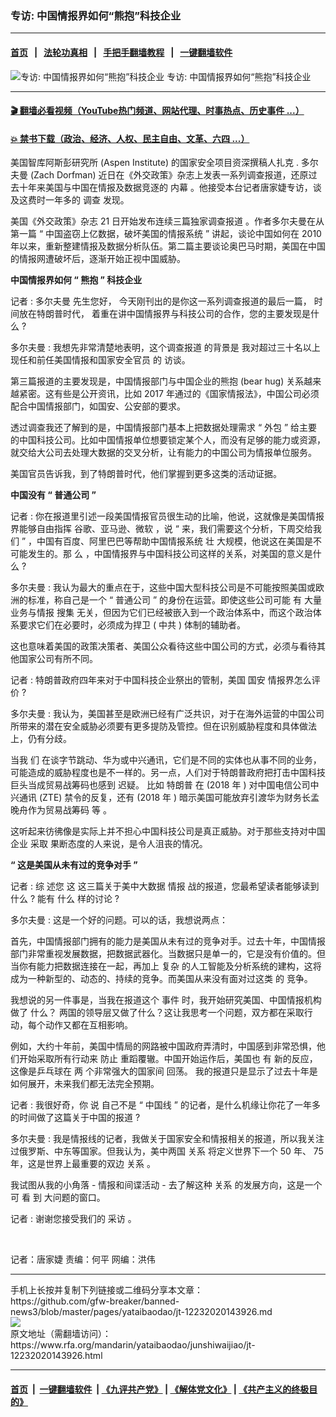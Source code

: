 ### 专访: 中国情报界如何“熊抱”科技企业
------------------------

#### [首页](https://github.com/gfw-breaker/banned-news3/blob/master/README.md) &nbsp;&nbsp;|&nbsp;&nbsp; [法轮功真相](https://github.com/begood0513/basic/blob/master/README.md)  &nbsp;&nbsp;|&nbsp;&nbsp; [手把手翻墙教程](https://github.com/gfw-breaker/guides/wiki)  &nbsp;&nbsp;|&nbsp;&nbsp; [一键翻墙软件](https://github.com/gfw-breaker/nogfw/blob/master/README.md)  



<div id="headerimg">
 <img alt="专访: 中国情报界如何“熊抱”科技企业" src="https://www.rfa.org/mandarin/yataibaodao/junshiwaijiao/jt-12232020143926.html/@@images/79d222e4-2c3a-4fc0-a2a4-2777ceadef73.jpeg" title="专访: 中国情报界如何“熊抱”科技企业"/>
 <span class="lead_image_caption">
  专访: 中国情报界如何“熊抱”科技企业
 </span>
 <!-- zoomattribute -->
</div>

<hr/>


#### [ 🎬  翻墙必看视频（YouTube热门频道、网站代理、时事热点、历史事件 ...）](https://github.com/gfw-breaker/links/blob/master/banned.md)

#### [ 💥  禁书下载（政治、经济、人权、民主自由、文革、六四 ...）](https://github.com/gfw-breaker/books/blob/master/README.md)

<div id="storytext">
 <div class="sidebar">
 </div>
 <p>
 </p>
 <p>
  美国智库阿斯彭研究所
  <span>
   (Aspen Institute)
  </span>
  <span>
   的国家安全项目资深撰稿人扎克
  </span>
  <span>
   .
  </span>
  <span>
   多尔夫曼
  </span>
  <span>
   (Zach Dorfman)
  </span>
  <span>
   近日在《外交政策》杂志上发表一系列调查报道，还原过去十年来美国与中国在情报及数据竞逐的
  </span>
  <span>
   内幕
  </span>
  <span>
   。他接受本台记者唐家婕专访，谈及这费时一年多的
  </span>
  <span>
   调查
  </span>
  <span>
   发现。
  </span>
 </p>
 <p>
  <span>
   美国《外交政策》杂志
  </span>
  <span>
   21
  </span>
  <span>
   日开始发布连续三篇独家调查报道
  </span>
  <span>
   。作者多尔夫曼在从第一篇
  </span>
  <span>
   “
  </span>
  <span>
   中国盗窃上亿数据，破坏美国的情报系统
  </span>
  <span>
   ”
  </span>
  <span>
   讲起，谈论中国如何在
  </span>
  <span>
   2010
  </span>
  <span>
   年以来，重新整建情报及数据分析队伍。第二篇主要谈论奥巴马时期，美国在中国的情报网遭破坏后，逐渐开始正视中国威胁。
  </span>
 </p>
 <p>
  <strong>
   <span>
    中国情报界如何
   </span>
  </strong>
  <strong>
   <span>
    “
   </span>
  </strong>
  <strong>
   <span>
    熊抱
   </span>
  </strong>
  <strong>
   <span>
    ”
   </span>
  </strong>
  <strong>
   <span>
    科技企业
   </span>
  </strong>
 </p>
 <p>
  <span>
   记者
  </span>
  <span>
   :
  </span>
  <span>
   多尔夫曼
  </span>
  <span>
   先生您好，
  </span>
  <span>
   今天刚刊出的是你这一系列调查报道的最后一篇，
  </span>
  <span>
   时间放在特朗普时代，
  </span>
  <span>
   着重在讲中国情报界与科技公司的合作，您的主要发现是什么
  </span>
  <span>
   ?
  </span>
 </p>
 <p>
  <span>
   多尔夫曼
  </span>
  <span>
   :
  </span>
  <span>
   我想先非常清楚地表明，这个调查报道
  </span>
  <span>
   的背景是
  </span>
  <span>
   我对超过三十名以上现任和前任美国情报和国家安全官员
  </span>
  <span>
   的
  </span>
  <span>
   访谈。
  </span>
 </p>
 <p>
  <span>
   第三篇报道的主要发现是，中国情报部门与中国企业的熊抱
  </span>
  <span>
   (bear hug)
  </span>
  <span>
   关系越来越紧密。这有些是公开资讯，比如
  </span>
  <span>
   2017
  </span>
  <span>
   年通过的《国家情报法》，中国公司必须配合中国情报部门，如国安、公安部的要求。
  </span>
 </p>
 <p>
  <span>
   透过调查我还了解到的是，中国情报部门基本上把数据处理需求
  </span>
  <span>
   “
  </span>
  <span>
   外包
  </span>
  <span>
   ”
  </span>
  <span>
   给主要的中国科技公司。比如中国情报单位想要锁定某个人，而没有足够的能力或资源，就交给大公司去处理大数据的交叉分析，让有能力的中国公司为情报单位服务。
  </span>
 </p>
 <p>
  <span>
   美国官员告诉我，到了特朗普时代，他们掌握到更多这类的活动证据。
  </span>
 </p>
 <p>
  <strong>
   <span>
    中国没有
   </span>
  </strong>
  <strong>
   <span>
    “
   </span>
  </strong>
  <strong>
   <span>
    普通公司
   </span>
  </strong>
  <strong>
   <span>
    ”
   </span>
  </strong>
 </p>
 <p>
  <span>
   记者
  </span>
  <span>
   :
  </span>
  <span>
   你在报道里引述一段美国情报官员很生动的比喻，他说，这就像是美国情报界能够自由指挥
  </span>
  <span>
   谷歌、亚马逊、微软
  </span>
  <span>
   ，说
  </span>
  <span>
   “
  </span>
  <span>
   来，我们需要这个分析，下周交给我们
  </span>
  <span>
   ”
  </span>
  <span>
   ，中国有百度、阿里巴巴等帮助中国情报系统
  </span>
  <span>
   壮
  </span>
  <span>
   大规模，他说这在美国是不可能发生的。那
  </span>
  <span>
   么
  </span>
  <span>
   ，中国情报界与中国科技公司这样的关系，对美国的意义是什么
  </span>
  <span>
   ?
  </span>
 </p>
 <p>
  <span>
   多尔夫曼
  </span>
  <span>
   :
  </span>
  <span>
   我认为最大的重点在于，这些中国大型科技公司是不可能按照美国或欧洲的标准，称自己是一个
  </span>
  <span>
   “
  </span>
  <span>
   普通公司
  </span>
  <span>
   ”
  </span>
  <span>
   的身份在运营。即使这些公司可能
  </span>
  <span>
   有
  </span>
  <span>
   大量业务与情报
  </span>
  <span>
   搜集
  </span>
  <span>
   无关，但因为它们已经被嵌入到一个政治体系中，而这个政治体系要求它们在必要时，必须成为捍卫
  </span>
  <span>
   (
  </span>
  <span>
   中共
  </span>
  <span>
   )
  </span>
  <span>
   体制的辅助者。
  </span>
 </p>
 <p>
  <span>
   这也意味着美国的政策决策者、美国公众看待这些中国公司的方式，必须与看待其他国家公司有所不同。
  </span>
 </p>
 <p>
  <span>
   记者
  </span>
  <span>
   :
  </span>
  <span>
   特朗普政府四年来对于中国科技企业祭出的管制，美国
  </span>
  <span>
   国安
  </span>
  <span>
   情报界怎么评价
  </span>
  <span>
   ?
  </span>
 </p>
 <p>
  <span>
   多尔夫曼
  </span>
  <span>
   :
  </span>
  <span>
   我认为，美国甚至是欧洲已经有广泛共识，对于在海外运营的中国公司所带来的潜在安全威胁必须要有更多提防及管控。但在识别威胁程度和具体做法上，仍有分歧。
  </span>
 </p>
 <p>
  <span>
   当我
  </span>
  <span>
   们
  </span>
  <span>
   在谈字节跳动、华为或中兴通讯，它们是不同的实体也从事不同的业务，可能造成的威胁程度也是不一样的。另一点，人们对于特朗普政府把打击中国科技巨头当成贸易战筹码也感到
  </span>
  <span>
   迟疑。
  </span>
  <span>
   比如
  </span>
  <span>
   特朗普
  </span>
  <span>
   在
  </span>
  <span>
   (2018
  </span>
  <span>
   年
  </span>
  <span>
   )
  </span>
  <span>
   对中国电信公司中兴通讯
  </span>
  <span>
   (ZTE)
  </span>
  <span>
   禁令的反复，还有
  </span>
  <span>
   (2018
  </span>
  <span>
   年
  </span>
  <span>
   )
  </span>
  <span>
   暗示美国可能放弃引渡华为财务长孟晚舟作为贸易战筹码
  </span>
  <span>
   等
  </span>
  <span>
   。
  </span>
 </p>
 <p>
  <span>
   这听起来彷彿像是实际上并不担心中国科技公司是真正威胁。对于那些支持对中国企业
  </span>
  <span>
   采取
  </span>
  <span>
   果断态度的人来说，是令人沮丧的情况。
  </span>
 </p>
 <p>
  <strong>
   <span>
    “
   </span>
  </strong>
  <strong>
   <span>
    这是美国从未有过的竞争对手
   </span>
  </strong>
  <strong>
   <span>
    ”
   </span>
  </strong>
 </p>
 <p>
  <span>
   记者
  </span>
  <span>
   :
  </span>
  <span>
   综
  </span>
  <span>
   述您
  </span>
  <span>
   这
  </span>
  <span>
   这三篇关于美中大数据
  </span>
  <span>
   情报
  </span>
  <span>
   战的报道，您最希望读者能够读到
  </span>
  <span>
   什么
  </span>
  <span>
   ?
  </span>
  <span>
   能有
  </span>
  <span>
   什么
  </span>
  <span>
   样的讨论
  </span>
  <span>
   ?
  </span>
 </p>
 <p>
  <span>
   多尔夫曼
  </span>
  <span>
   :
  </span>
  <span>
   这是一个好的问题。可以的话，我想说两点：
  </span>
 </p>
 <p>
  <span>
   首先，中国情报部门拥有的能力是美国从未有过的竞争对手。过去十年，中国情报部门非常重视发展数据，把数据武器化。当数据只是单一的，它是没有价值的。但当你有能力把数据连接在一起，再加上
  </span>
  <span>
   复杂
  </span>
  <span>
   的人工智能及分析系统的建构，这将成为一种新型的、动态的、持续的竞争。而美国从来没有面对过这类
  </span>
  <span>
   的
  </span>
  <span>
   竞争。
  </span>
 </p>
 <p>
  <span>
   我想说的另一件事是，当我在报道这个
  </span>
  <span>
   事件
  </span>
  <span>
   时，我开始研究美国、中国情报机构做了
  </span>
  <span>
   什么？
  </span>
  <span>
   两国的领导层又做了什么？这让我思考一个问题，双方都在采取行动，每个动作又都在互相影响。
  </span>
 </p>
 <p>
  <span>
   例如，大约十年前，美国中情局的网路被中国政府弄清时，中国感到非常恐惧，他们开始采取所有行动来
  </span>
  <span>
   防止
  </span>
  <span>
   重蹈覆辙。中国开始运作后，美国也
  </span>
  <span>
   有
  </span>
  <span>
   新的反应，这像是乒乓球在
  </span>
  <span>
   两
  </span>
  <span>
   个非常强大的国家间
  </span>
  <span>
   回荡。
  </span>
  <span>
   我的报道只是显示了过去十年是如何展开，未来我们都无法完全预期。
  </span>
 </p>
 <p>
  <span>
   记者
  </span>
  <span>
   :
  </span>
  <span>
   我很好奇，你
  </span>
  <span>
   说
  </span>
  <span>
   自己不是
  </span>
  <span>
   “
  </span>
  <span>
   中国线
  </span>
  <span>
   ”
  </span>
  <span>
   的记者，是什么机缘让你花了一年多的时间做了这篇关于中国的报道
  </span>
  <span>
   ?
  </span>
 </p>
 <p>
  <span>
   多尔夫曼
  </span>
  <span>
   :
  </span>
  <span>
   我是情报线的记者，我做关于国家安全和情报相关的报道，所以我关注过俄罗斯、中东等国家。但我认为，美中两国
  </span>
  <span>
   关系
  </span>
  <span>
   将定义世界下一个
  </span>
  <span>
   50
  </span>
  <span>
   年、
  </span>
  <span>
   75
  </span>
  <span>
   年，这是世界上最重要的双边
  </span>
  <span>
   关系
  </span>
  <span>
   。
  </span>
 </p>
 <p>
  <span>
   我试图从我的小角落
  </span>
  <span>
   -
  </span>
  <span>
   情报和间谍活动
  </span>
  <span>
   -
  </span>
  <span>
   去了解这种
  </span>
  <span>
   关系
  </span>
  <span>
   的发展方向，这是一个
  </span>
  <span>
   可
  </span>
  <span>
   看
  </span>
  <span>
   到
  </span>
  <span>
   大问题的窗口。
  </span>
 </p>
 <p>
  <span>
   记者
  </span>
  <span>
   :
  </span>
  <span>
   谢谢您接受我们的
  </span>
  <span>
   采访
  </span>
  <span>
   。
   <p>
    <br/>
   </p>
   <p>
    <span>
     记者：唐家婕    责编：何平    网编：洪伟
    </span>
   </p>
  </span>
 </p>
</div>

<hr/>
手机上长按并复制下列链接或二维码分享本文章：<br/>
https://github.com/gfw-breaker/banned-news3/blob/master/pages/yataibaodao/jt-12232020143926.md <br/>
<a href='https://github.com/gfw-breaker/banned-news3/blob/master/pages/yataibaodao/jt-12232020143926.md'><img src='https://github.com/gfw-breaker/banned-news3/blob/master/pages/yataibaodao/jt-12232020143926.md.png'/></a> <br/>
原文地址（需翻墙访问）：https://www.rfa.org/mandarin/yataibaodao/junshiwaijiao/jt-12232020143926.html


------------------------
#### [首页](https://github.com/gfw-breaker/banned-news3/blob/master/README.md) &nbsp;|&nbsp; [一键翻墙软件](https://github.com/gfw-breaker/nogfw/blob/master/README.md) &nbsp;| [《九评共产党》](https://github.com/gfw-breaker/9ping.md/blob/master/README.md#九评之一评共产党是什么) | [《解体党文化》](https://github.com/gfw-breaker/jtdwh.md/blob/master/README.md) | [《共产主义的终极目的》](https://github.com/gfw-breaker/gczydzjmd.md/blob/master/README.md)


<img src='http://gfw-breaker.win/banned-news3/pages/yataibaodao/jt-12232020143926.md' width='0px' height='0px'/>